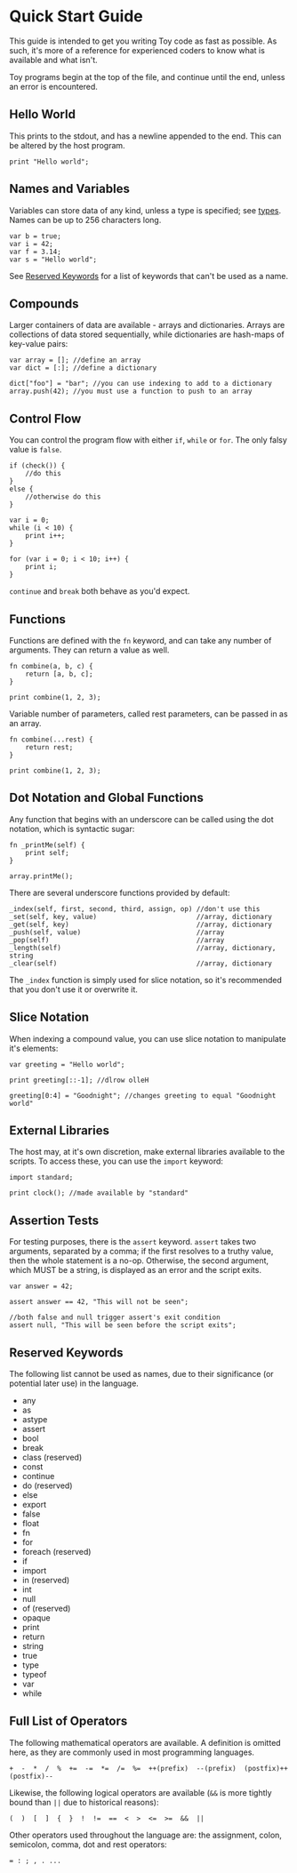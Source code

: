 # Quick Start Guide

This guide is intended to get you writing Toy code as fast as possible. As such, it's more of a reference for experienced coders to know what is available and what isn't.

Toy programs begin at the top of the file, and continue until the end, unless an error is encountered.

## Hello World

This prints to the stdout, and has a newline appended to the end. This can be altered by the host program.

```
print "Hello world";
```

## Names and Variables

Variables can store data of any kind, unless a type is specified; see [types](types). Names can be up to 256 characters long.

```
var b = true;
var i = 42;
var f = 3.14;
var s = "Hello world";
```

See [Reserved Keywords](#reserved-keywords) for a list of keywords that can't be used as a name.

## Compounds

Larger containers of data are available - arrays and dictionaries. Arrays are collections of data stored sequentially, while dictionaries are hash-maps of key-value pairs:

```
var array = []; //define an array
var dict = [:]; //define a dictionary

dict["foo"] = "bar"; //you can use indexing to add to a dictionary
array.push(42); //you must use a function to push to an array
```

## Control Flow

You can control the program flow with either `if`, `while` or `for`. The only falsy value is `false`.

```
if (check()) {
    //do this
}
else {
    //otherwise do this
}

var i = 0;
while (i < 10) {
    print i++;
}

for (var i = 0; i < 10; i++) {
    print i;
}
```

`continue` and `break` both behave as you'd expect.

## Functions

Functions are defined with the `fn` keyword, and can take any number of arguments. They can return a value as well.

```
fn combine(a, b, c) {
    return [a, b, c];
}

print combine(1, 2, 3);
```

Variable number of parameters, called rest parameters, can be passed in as an array.

```
fn combine(...rest) {
    return rest;
}

print combine(1, 2, 3);
```

## Dot Notation and Global Functions

Any function that begins with an underscore can be called using the dot notation, which is syntactic sugar:

```
fn _printMe(self) {
    print self;
}

array.printMe();
```

There are several underscore functions provided by default:

```
_index(self, first, second, third, assign, op) //don't use this
_set(self, key, value)                         //array, dictionary
_get(self, key)                                //array, dictionary
_push(self, value)                             //array
_pop(self)                                     //array
_length(self)                                  //array, dictionary, string
_clear(self)                                   //array, dictionary
```

The `_index` function is simply used for slice notation, so it's recommended that you don't use it or overwrite it.

## Slice Notation

When indexing a compound value, you can use slice notation to manipulate it's elements:

```
var greeting = "Hello world";

print greeting[::-1]; //dlrow olleH

greeting[0:4] = "Goodnight"; //changes greeting to equal "Goodnight world"
```

## External Libraries

The host may, at it's own discretion, make external libraries available to the scripts. To access these, you can use the `import` keyword:

```
import standard;

print clock(); //made available by "standard"
```

## Assertion Tests

For testing purposes, there is the `assert` keyword. `assert` takes two arguments, separated by a comma; if the first resolves to a truthy value, then the whole statement is a no-op. Otherwise, the second argument, which MUST be a string, is displayed as an error and the script exits.

```
var answer = 42;

assert answer == 42, "This will not be seen";

//both false and null trigger assert's exit condition
assert null, "This will be seen before the script exits";
```

## Reserved Keywords

The following list cannot be used as names, due to their significance (or potential later use) in the language.

* any
* as
* astype
* assert
* bool
* break
* class (reserved)
* const
* continue
* do (reserved)
* else
* export
* false
* float
* fn
* for
* foreach (reserved)
* if
* import
* in (reserved)
* int
* null
* of (reserved)
* opaque
* print
* return
* string
* true
* type
* typeof
* var
* while

## Full List of Operators

The following mathematical operators are available. A definition is omitted here, as they are commonly used in most programming languages.

```
+  -  *  /  %  +=  -=  *=  /=  %=  ++(prefix)  --(prefix)  (postfix)++  (postfix)--
```

Likewise, the following logical operators are available (`&&` is more tightly bound than `||` due to historical reasons):

```
(  )  [  ]  {  }  !  !=  ==  <  >  <=  >=  &&  ||
```

Other operators used throughout the language are: the assignment, colon, semicolon, comma, dot and rest operators:

```
= : ; , . ...
```


